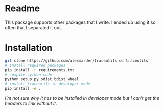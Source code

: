 # Readme
This package supports other packages that I write. I ended up using it so often that I separated it out.

# Installation
```bash
git clone https://github.com/alexmarder/traceutils cd traceutils
# install required packages
pip install -r requirements.txt
# compile cython code
python setup.py sdist bdist_wheel
# install traceutils in developer mode
pip install -e .
```
_I’m not sure why it has to be installed in developer mode but I can’t get the headers to link without it._
